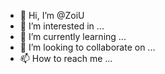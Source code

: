 - 👋 Hi, I’m @ZoiU
- 👀 I’m interested in ...
- 🌱 I’m currently learning ...
- 💞️ I’m looking to collaborate on ...
- 📫 How to reach me ...

<!---
ZoiU/ZoiU is a ✨ special ✨ repository because its `README.md` (this file) appears on your GitHub profile.
You can click the Preview link to take a look at your changes.
--->
